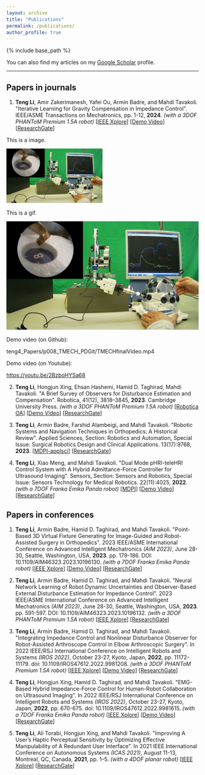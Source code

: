 ```yaml
---
layout: archive
title: "Publications"
permalink: /publications/
author_profile: true
---
```


<!-- {% if site.author.googlescholar %} -->
<!--   <div class="wordwrap">You can also find my articles on <a href="{{site.author.googlescholar}}">my Google Scholar profile</a>.</div> -->
<!-- {% endif %} -->

{% include base_path %}

You can also find my articles on my [Google Scholar](https://scholar.google.com/citations?user=lY0vLa0AAAAJ&hl=en) profile.


<!-- {% for post in site.publications reversed %} -->
<!--   {% include archive-single.html %} -->
<!-- {% endfor %} -->


------


Papers in journals
------
1. **Teng Li**, Amir Zakerimanesh, Yafei Ou, Armin Badre, and Mahdi Tavakoli. "Iterative Learning for Gravity Compensation in Impedance Control". IEEE/ASME Transactions on Mechatronics, pp. 1-12, **2024**. _(with a 3DOF PHANToM Premium 1.5A robot)_ [[IEEE Xplore](https://ieeexplore.ieee.org/document/10507161)] [[Demo Video](https://youtu.be/2BzboHYSa68)] [[ResearchGate](https://www.researchgate.net/publication/380049055_Iterative_Learning_for_Gravity_Compensation_in_Impedance_Control)]

This is a image.

<img src="https://github.com/teng4/teng4.github.io/blob/16061c7fa08a8044d6f7350a7eb107cec657785f/teng4_Papers/p008_TMECH_PDGit/TMECHvideoImg1.jpg" width="50%" height="50%">

This is a gif.

![gift](../teng4_Papers/p008_TMECH_PDGit/TMECHvideoImg1.jpg)

Demo video (on Github):

teng4_Papers/p008_TMECH_PDGit/TMECHfinalVideo.mp4

Demo video (on Youtube):

https://youtu.be/2BzboHYSa68

2. **Teng Li**, Hongjun Xing, Ehsan Hashemi, Hamid D. Taghirad, Mahdi Tavakoli. "A Brief Survey of Observers for Disturbance Estimation and Compensation". Robotica, 41(12), 3818–3845, **2023**. Cambridge University Press. _(with a 3DOF PHANToM Premium 1.5A robot)_ [[Robotica OA](https://doi.org/10.1017/S0263574723001091)] [[Demo Video](https://www.youtube.com/watch?v=6ePnym57jPU)] [[ResearchGate](https://www.researchgate.net/publication/374229090_A_Brief_Survey_of_Observers_for_Disturbance_Estimation_and_Compensation)]

3. **Teng Li**, Armin Badre, Farshid Alambeigi, and Mahdi Tavakoli. "Robotic Systems and Navigation Techniques in Orthopedics: A Historical Review". Applied Sciences, Section: Robotics and Automation, Special Issue: Surgical Robotics Design and Clinical Applications. 13(17):9768, **2023**. [[MDPI-applsci](https://www.mdpi.com/2076-3417/13/17/9768)] [[ResearchGate](https://www.researchgate.net/publication/373484618_Robotic_Systems_and_Navigation_Techniques_in_Orthopedics_A_Historical_Review)]

4. **Teng Li**, Xiao Meng, and Mahdi Tavakoli. "Dual Mode pHRI-teleHRI Control System with A Hybrid Admittance-Force Controller for Ultrasound Imaging". Sensors, Section: Sensors and Robotics, Special Issue: Sensors Technology for Medical Robotics. 22(11):4025, **2022**.   _(with a 7DOF Franka Emika Panda robot)_ [[MDPI](https://www.mdpi.com/1424-8220/22/11/4025/htm)] [[Demo Video](https://youtu.be/NkqlawDmJrM)]  [[ResearchGate](https://www.researchgate.net/publication/360969094_Dual_Mode_pHRI-teleHRI_Control_System_with_a_Hybrid_Admittance-Force_Controller_for_Ultrasound_Imaging)]



Papers in conferences
------
1. **Teng Li**, Armin Badre, Hamid D. Taghirad, and Mahdi Tavakoli. "Point-Based 3D Virtual Fixture Generating for Image-Guided and Robot-Assisted Surgery in Orthopedics". 2023 IEEE/ASME International Conference on Advanced Intelligent Mechatronics _(AIM 2023)_, June 28-30, Seattle, Washington, USA, **2023**. pp. 179-186. DOI: 10.1109/AIM46323.2023.10196130. _(with a 7DOF Franka Emika Panda robot)_ [[IEEE Xplore](https://ieeexplore.ieee.org/document/10196130)] [[Demo Video](https://youtu.be/ROSREHC9zU0)]  [[ResearchGate](https://www.researchgate.net/publication/371782677_Point-Based_3D_Virtual_Fixture_Generating_for_Image-Guided_and_Robot-Assisted_Surgery_in_Orthopedics)]

2. **Teng Li**, Armin Badre, Hamid D. Taghirad, and Mahdi Tavakoli. "Neural Network Learning of Robot Dynamic Uncertainties and Observer-Based External Disturbance Estimation for Impedance Control". 2023 IEEE/ASME International Conference on Advanced Intelligent Mechatronics _(AIM 2023)_, June 28-30, Seattle, Washington, USA, **2023**. pp. 591-597. DOI: 10.1109/AIM46323.2023.10196132. _(with a 3DOF PHANToM Premium 1.5A robot)_ [[IEEE Xplore](https://ieeexplore.ieee.org/document/10196132)]  [[ResearchGate](https://www.researchgate.net/publication/371782730_Neural_Network_Learning_of_Robot_Dynamic_Uncertainties_and_Observer-Based_External_Disturbance_Estimation_for_Impedance_Control)]

3. **Teng Li**, Armin Badre, Hamid D. Taghirad, and Mahdi Tavakoli. "Integrating Impedance Control and Nonlinear Disturbance Observer for Robot-Assisted Arthroscope Control in Elbow Arthroscopic Surgery". In 2022 IEEE/RSJ International Conference on Intelligent Robots and Systems _(IROS 2022)_, October 23-27, Kyoto, Japan, **2022**, pp. 11172-11179. doi: 10.1109/IROS47612.2022.9981208. _(with a 3DOF PHANToM Premium 1.5A robot)_ [[IEEE Xplore](https://ieeexplore.ieee.org/document/9981208)] [[Demo Video](https://youtu.be/f54Iah0yuWk)]  [[ResearchGate](https://www.researchgate.net/publication/364676968_Integrating_Impedance_Control_and_Nonlinear_Disturbance_Observer_for_Robot-Assisted_Arthroscope_Control_in_Elbow_Arthroscopic_Surgery)]

4. **Teng Li**, Hongjun Xing, Hamid D. Taghirad, and Mahdi Tavakoli. "EMG-Based Hybrid Impedance-Force Control for Human-Robot Collaboration on Ultrasound Imaging". In 2022 IEEE/RSJ International Conference on Intelligent Robots and Systems _(IROS 2022)_, October 23-27, Kyoto, Japan, **2022**, pp. 670-675. doi: 10.1109/IROS47612.2022.9981615. _(with a 7DOF Franka Emika Panda robot)_ [[IEEE Xplore](https://ieeexplore.ieee.org/document/9981615)] [[Demo Video](https://youtu.be/kgMYiFkA3qk)]  [[ResearchGate](https://www.researchgate.net/publication/364676896_EMG-based_Hybrid_Impedance-Force_Control_for_Human-Robot_Collaboration_on_Ultrasound_Imaging)]

5. **Teng Li**, Ali Torabi, Hongjun Xing, and Mahdi Tavakoli. "Improving A User’s Haptic Perceptual Sensitivity by Optimizing Effective Manipulability of A Redundant User Interface". In 2021 IEEE International Conference on Autonomous Systems _(ICAS 2021)_, August 11-13, Montreal, QC, Canada, **2021**, pp. 1–5. _(with a 4DOF planar robot)_ [[IEEE Xplore](https://ieeexplore.ieee.org/abstract/document/9551140)]  [[ResearchGate](https://www.researchgate.net/publication/353957917_IMPROVING_A_USER'S_HAPTIC_PERCEPTUAL_SENSITIVITY_BY_OPTIMIZING_EFFECTIVE_MANIPULABILITY_OF_A_REDUNDANT_USER_INTERFACE)]



